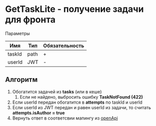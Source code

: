 # GetTaskLite - получение задачи для фронта

Параметры

| Имя    | Тип  | Обязательность |
|--------|------|----------------|
| taskId | path | +              |
| userId | JWT  | -              |

## Алгоритм
1. Обогатится задачей из **tasks** (или в кеше)
   1. Если не найдено, выбросить ошибку **TaskNotFound (422)**
2. Если userId передан обогатится в **attempts** по taskId и userId
2. Если userId из JWT передан и равен userId из задачи, то считать **attempts.isAuthor = true**
3. Вернуть ответ в соответсвии мапингу из [openApi](codest-task-openapi.yaml)